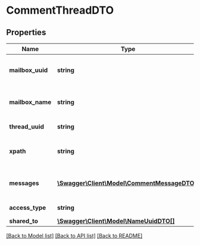 # CommentThreadDTO

## Properties
Name | Type | Description | Notes
------------ | ------------- | ------------- | -------------
**mailbox_uuid** | **string** | UUID of Mailbox created this comment | [optional] 
**mailbox_name** | **string** | Name of Mailbox created this comment | [optional] 
**thread_uuid** | **string** | Thread UUID | [optional] 
**xpath** | **string** | xPath to find selected area | [optional] 
**messages** | [**\Swagger\Client\Model\CommentMessageDTO[]**](CommentMessageDTO.md) | All messages in the thread | [optional] 
**access_type** | **string** | Access level | [optional] 
**shared_to** | [**\Swagger\Client\Model\NameUuidDTO[]**](NameUuidDTO.md) |  | [optional] 

[[Back to Model list]](../../README.md#documentation-for-models) [[Back to API list]](../../README.md#documentation-for-api-endpoints) [[Back to README]](../../README.md)

